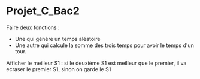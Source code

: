 # Projet_C_Bac2

Faire deux fonctions : 
  - Une qui génère un temps aléatoire
  - Une autre qui calcule la somme des trois temps pour avoir le temps d'un tour.

Afficher le meilleur S1 :
si le deuxième S1 est meilleur que le premier, il va ecraser le premier S1, sinon on garde le S1
